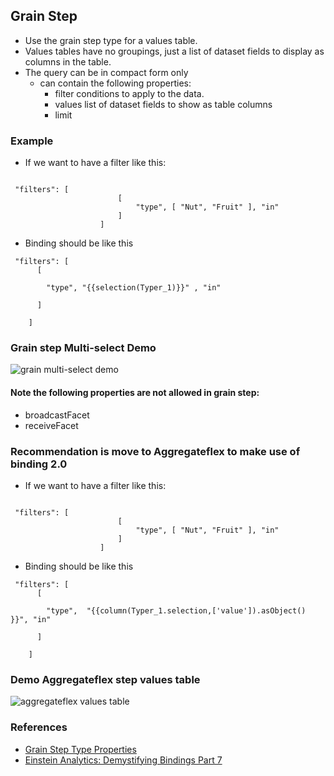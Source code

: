 ## Grain Step

- Use the grain step type for a values table. 
- Values tables have no groupings, just a list of dataset fields to display as columns in the table.
- The query can be in compact form only
    -  can contain the following properties:
        -  filter conditions to apply to the data.
        -  values list of dataset fields to show as table columns
        -  limit


### Example

- If we want to have a filter like this:

```   

 "filters": [
                        [
                            "type", [ "Nut", "Fruit" ], "in"
                        ]
                    ]

```

- Binding should be like this 

```   
 "filters": [
      [

        "type", "{{selection(Typer_1)}}" , "in"

      ]

    ]
```

### Grain step Multi-select Demo

![grain multi-select demo](img/dbrd/ea-grain-values-table-1.gif)


#### Note the following properties are not allowed in grain step:
- broadcastFacet  
- receiveFacet 

### Recommendation is move to Aggregateflex to  make use of binding 2.0

- If we want to have a filter like this:

```   

 "filters": [
                        [
                            "type", [ "Nut", "Fruit" ], "in"
                        ]
                    ]

```

- Binding should be like this 

```   
 "filters": [
      [

        "type",  "{{column(Typer_1.selection,['value']).asObject() }}", "in"

      ]

    ]
```

### Demo  Aggregateflex step values table

![aggregateflex values table](img/dbrd/ea-aggregateflex-values-table-3.gif)


### References

- [Grain Step Type Properties](https://developer.salesforce.com/docs/atlas.en-us.bi_dev_guide_json.meta/bi_dev_guide_json/bi_dbjson_steps_types_grain.htm) 
- [Einstein Analytics: Demystifying Bindings  Part 7](https://www.salesforceblogger.com/2019/04/29/einstein-analytics-demystifying-bindings-part-7/) 